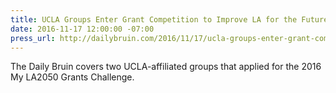 ```yaml
---
title: UCLA Groups Enter Grant Competition to Improve LA for the Future
date: 2016-11-17 12:00:00 -07:00
press_url: http://dailybruin.com/2016/11/17/ucla-groups-enter-grant-competition-to-improve-la-for-the-future/
---
```


The Daily Bruin covers two UCLA-affiliated groups that applied for the 2016 My LA2050 Grants Challenge.
